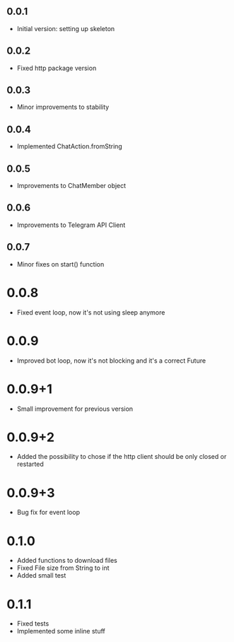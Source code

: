 ## 0.0.1

- Initial version: setting up skeleton

## 0.0.2

- Fixed http package version

## 0.0.3

- Minor improvements to stability

## 0.0.4

- Implemented ChatAction.fromString

## 0.0.5

- Improvements to ChatMember object

## 0.0.6

- Improvements to Telegram API Client

## 0.0.7

- Minor fixes on start() function

# 0.0.8

- Fixed event loop, now it's not using sleep anymore

# 0.0.9

- Improved bot loop, now it's not blocking and it's a correct Future

# 0.0.9+1

- Small improvement for previous version

# 0.0.9+2

- Added the possibility to chose if the http client should be only closed or restarted

# 0.0.9+3

- Bug fix for event loop

# 0.1.0

- Added functions to download files
- Fixed File size from String to int
- Added small test

# 0.1.1

- Fixed tests
- Implemented some inline stuff